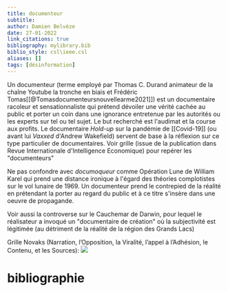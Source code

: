 ```yaml
---
title: documenteur
subtitle:
author: Damien Belvèze
date: 27-01-2022
link_citations: true
bibliography: mylibrary.bib
biblio_style: csl\ieee.csl
aliases: []
tags: [désinformation]
---
```


Un documenteur (terme employé par Thomas C. Durand animateur de la chaîne Youtube la tronche en biais et Frédéric Tomas[[@Tomasdocumenteursnouvellearme2021]]) est un documentaire racoleur et sensationnaliste qui prétend dévoiler une vérité cachée au public et porter un coin dans une ignorance entretenue par les autorités ou les experts sur tel ou tel sujet. Le but recherché est l'audimat et la course aux profits. Le documentaire *Hold-up* sur la pandémie de [[Covid-19]] (ou avant lui *Vaxxed* d'Andrew Wakefield)  servent de base à la réflexion sur ce type particulier de documentaires. 
Voir grille (issue de la publication dans Revue Internationale d'Intelligence Economique) pour repérer les "documenteurs" 

Ne pas confondre avec *documoqueur* comme Opération Lune de William Karel qui prend une distance ironique à l'égard des théories complotistes sur le vol lunaire de 1969.
Un documenteur prend le contrepied de la réalité en prétendant la porter au regard du public et à ce titre s'insère dans une oeuvre de propagande. 

Voir aussi la controverse sur le Cauchemar de Darwin, pour lequel le réalisateur a invoqué un "documentaire de création" où la subjectivité est légitimée (au détriment de la réalité de la région des Grands Lacs)

Grille Novaks (Narration, l’Opposition, la Viralité, l’appel à l’Adhésion, le Contenu, et les Sources):
![](documenteur.jpg)





# bibliographie

